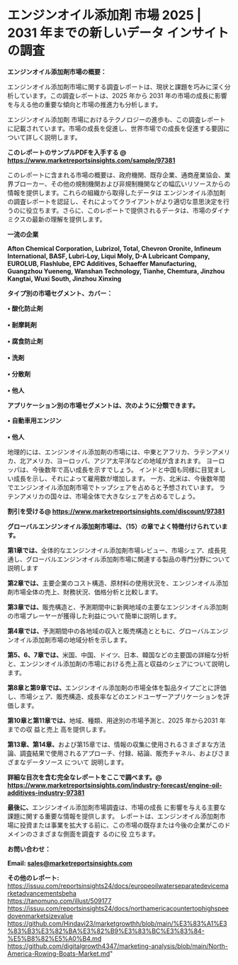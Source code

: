 # エンジンオイル添加剤 市場 2025 | 2031 年までの新しいデータ インサイトの調査

<strong><b>エンジンオイル添加剤市場の概要：</b></strong>

エンジンオイル添加剤市場に関する調査レポートは、現状と課題を巧みに深く分析しています。この調査レポートは、2025 年から 2031 年の市場の成長に影響を与える他の重要な傾向と市場の推進力も分析します。

エンジンオイル添加剤 市場におけるテクノロジーの進歩も、この調査レポートに記載されています。市場の成長を促進し、世界市場での成長を促進する要因について詳しく説明します。

<strong>このレポートのサンプルPDFを入手する @ <a href=https://www.marketreportsinsights.com/sample/97381>https://www.marketreportsinsights.com/sample/97381</a></strong>

このレポートに含まれる市場の概要は、政府機関、既存企業、通商産業協会、業界ブローカー、その他の規制機関および非規制機関などの幅広いリソースからの情報を提供します。これらの組織から取得したデータは エンジンオイル添加剤 の調査レポートを認証し、それによってクライアントがより適切な意思決定を行うのに役立ちます。さらに、このレポートで提供されるデータは、市場のダイナミクスの最新の理解を提供します。

<strong>一流の企業</strong>

<strong><b>Afton Chemical Corporation, Lubrizol, Total, Chevron Oronite, Infineum International, BASF, Lubri-Loy, Liqui Moly, D-A Lubricant Company, EUROLUB, Flashlube, EPC Additives, Schaeffer Manufacturing, Guangzhou Yueneng, Wanshan Technology, Tianhe, Chemtura, Jinzhou Kangtai, Wuxi South, Jinzhou Xinxing</b></strong>

<strong><b>タイプ別の市場セグメント、カバー：</b></strong>

<strong>• 酸化防止剤<br><br>• 耐摩耗剤<br><br>• 腐食防止剤<br><br>• 洗剤<br><br>• 分散剤<br><br>• 他人</strong>

<strong><b>アプリケーション別の市場セグメントは、次のように分類できます。</b></strong>

<strong>• 自動車用エンジン<br><br>• 他人</strong>

 地理的には、エンジンオイル添加剤の市場には、中東とアフリカ、ラテンアメリカ、北アメリカ、ヨーロッパ、アジア太平洋などの地域が含まれます。 ヨーロッパは、今後数年で高い成長を示すでしょう。 インドと中国も同様に目覚ましい成長を示し、それによって雇用数が増加します。 一方、北米は、今後数年間でエンジンオイル添加剤市場でトップシェアを占めると予想されています。 ラテンアメリカの国々は、市場全体で大きなシェアを占めるでしょう。

<strong>割引を受ける@ <a href=https://www.marketreportsinsights.com/discount/97381>https://www.marketreportsinsights.com/discount/97381</a></strong>

<strong><b>グローバルエンジンオイル添加剤市場は、（15）の章でよく特徴付けられています。</b></strong>

<strong><b>第</b></strong><strong><b>1章では、</b></strong>全体的なエンジンオイル添加剤市場レビュー、市場シェア、成長見通し、グローバルエンジンオイル添加剤市場に関連する製品の専門分野について説明します

<strong><b>第2章では、</b></strong>主要企業のコスト構造、原材料の使用状況を、エンジンオイル添加剤市場全体の売上、財務状況、価格分析と比較します。

<strong><b>第3章では、</b></strong>販売構造と、予測期間中に新興地域の主要なエンジンオイル添加剤の市場プレーヤーが獲得した利益について簡単に説明します。

<strong><b>第4章では、</b></strong>予測期間中の各地域の収入と販売構造とともに、グローバルエンジンオイル添加剤市場の地域分析を示します。

<strong><b>第5、6、7章では、</b></strong>米国、中国、ドイツ、日本、韓国などの主要国の詳細な分析と、エンジンオイル添加剤の市場における売上高と収益のシェアについて説明します。

<strong><b>第8章と第9章では、</b></strong>エンジンオイル添加剤の市場全体を製品タイプごとに評価し、市場シェア、販売構造、成長率などのエンドユーザーアプリケーションを評価します。

<strong><b>第10章と第11章では、</b></strong>地域、種類、用途別の市場予測と、2025 年から2031 年までの収 益と売上 高を提供します。

<strong><b>第13章、第14章、</b></strong>および第15章では、情報の収集に使用されるさまざまな方法論、調査結果で使用されるアプローチ、付録、結論、販売チャネル、およびさまざまなデータソース について 説明します。

<strong>詳細な目次を含む完全なレポートをここで調べます。@ <a href=https://www.marketreportsinsights.com/industry-forecast/engine-oil-additives-industry-97381>https://www.marketreportsinsights.com/industry-forecast/engine-oil-additives-industry-97381</a></strong>

<strong><b>最後に、</b></strong>エンジンオイル添加剤市場調査は、市場の成長 に影響を</a>与える主要な課題に関する重要な情報を提供します。 レポートは、エンジンオイル添加剤市場に投資または事業を拡大する前に、この市場の既存または今後の企業がこのドメインのさまざまな側面を調査す るのに役 立ちます。

<strong><b>お問い合わせ：</b></strong>

<strong>Email: </strong><a href=mailto:sales@marketreportsinsights.com><strong>sales@marketreportsinsights.com</strong></a>

<strong>その他のレポート:</strong>
<br>
<a href=https://issuu.com/reportsinsights24/docs/europeoilwaterseparatedevicemarketadvancementsbeha>https://issuu.com/reportsinsights24/docs/europeoilwaterseparatedevicemarketadvancementsbeha</a>
<br>
<a href=https://tanomuno.com/illust/509177>https://tanomuno.com/illust/509177</a>
<br>
<a href=https://issuu.com/reportsinsights24/docs/northamericacountertophighspeedovenmarketsizevalue>https://issuu.com/reportsinsights24/docs/northamericacountertophighspeedovenmarketsizevalue</a>
<br>
<a href=https://github.com/Hindavi23/marketgrowthh/blob/main/%E3%83%A1%E3%83%B3%E3%82%BA%E3%82%B9%E3%83%BC%E3%83%84-%E5%B8%82%E5%A0%B4.md>https://github.com/Hindavi23/marketgrowthh/blob/main/%E3%83%A1%E3%83%B3%E3%82%BA%E3%82%B9%E3%83%BC%E3%83%84-%E5%B8%82%E5%A0%B4.md</a>
<br>
<a href=https://github.com/digitalgrowth4347/marketing-analysis/blob/main/North-America-Rowing-Boats-Market.md>https://github.com/digitalgrowth4347/marketing-analysis/blob/main/North-America-Rowing-Boats-Market.md</a>"
